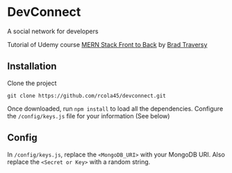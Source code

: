 # DevConnect
A social network for developers

Tutorial of Udemy course [MERN Stack Front to Back](https://www.udemy.com/mern-stack-front-to-back/learn/v4/overview) by [Brad Traversy](https://www.udemy.com/user/brad-traversy/)

## Installation
Clone the project
```
git clone https://github.com/rcola45/devconnect.git
```
Once downloaded, run `npm install` to load all the dependencies.
Configure the `/config/keys.js` file for your information (See below)

## Config
In `/config/keys.js`, replace the `<MongoDB_URI>` with your MongoDB URI.
Also replace the `<Secret or Key>` with a random string.